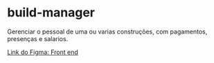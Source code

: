 # build-manager

Gerenciar o pessoal de uma ou varias construções, com pagamentos, presenças e salarios.

[Link do Figma: Front end](https://www.figma.com/proto/WF4FKVcLHH5SVZdrCf72uB/Untitled?node-id=39-219&node-type=frame&t=Qr2osIYDYcGyvPb0-0&scaling=min-zoom&content-scaling=fixed&page-id=0%3A1)


